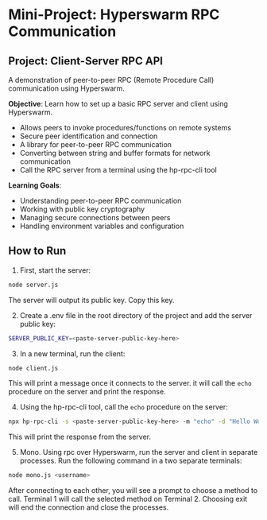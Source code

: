 # Mini-Project: Hyperswarm RPC Communication

## Project: Client-Server RPC API

A demonstration of peer-to-peer RPC (Remote Procedure Call) communication using Hyperswarm.

**Objective**: Learn how to set up a basic RPC server and client using Hyperswarm.

- Allows peers to invoke procedures/functions on remote systems
- Secure peer identification and connection
- A library for peer-to-peer RPC communication
- Converting between string and buffer formats for network communication
- Call the RPC server from a terminal using the hp-rpc-cli tool

**Learning Goals**:

- Understanding peer-to-peer RPC communication
- Working with public key cryptography
- Managing secure connections between peers
- Handling environment variables and configuration

## How to Run

1. First, start the server:

```bash
node server.js
```

The server will output its public key. Copy this key.

2. Create a .env file in the root directory of the project and add the server public key:

```bash
SERVER_PUBLIC_KEY=<paste-server-public-key-here>
```

3. In a new terminal, run the client:

```bash
node client.js
```

This will print a message once it connects to the server. it will call the `echo` procedure on the server and print the response.

4. Using the hp-rpc-cli tool, call the `echo` procedure on the server:

```bash
npx hp-rpc-cli -s <paste-server-public-key-here> -m "echo" -d "Hello World"
```

This will print the response from the server.

5. Mono. Using rpc over Hyperswarm, run the server and client in separate processes.
   Run the following command in a two separate terminals:

```bash
node mono.js <username>
```

After connecting to each other, you will see a prompt to choose a method to call. Terminal 1 will call the selected method on Terminal 2. Choosing exit will end the connection and close the processes.
